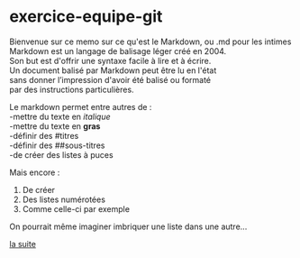 # exercice-equipe-git

Bienvenue sur ce memo sur ce qu'est le Markdown, ou .md pour les intimes  
Markdown est un langage de balisage léger créé en 2004.  
Son but est d'offrir une syntaxe facile à lire et à écrire.  
Un document balisé par Markdown peut être lu en l'état  
sans donner l’impression d'avoir été balisé ou formaté  
par des instructions particulières.  

Le markdown permet entre autres de :  
-mettre du texte en  *italique*   
-mettre du texte en __gras__   
-définir des #titres  
-définir des ##sous-titres  
-de créer des listes à puces  

Mais encore :  
1. De créer   
2. Des listes numérotées   
3. Comme celle-ci par exemple  

On pourrait même imaginer imbriquer une liste dans une autre...   

[la suite](./one.md)

